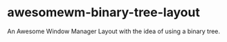 # awesomewm-binary-tree-layout
An Awesome Window Manager Layout with the idea of using a binary tree.
